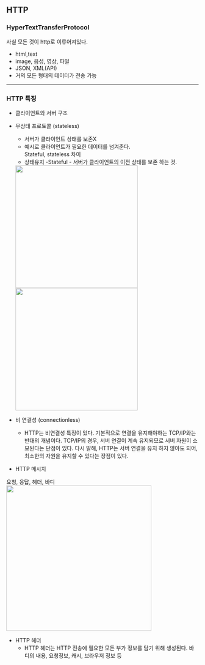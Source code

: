 ## HTTP

### HyperTextTransferProtocol

사실 모든 것이 http로 이루어져있다.

- html,text
- image, 음성, 영상, 파일
- JSON, XML(API)
- 거의 모든 형태의 데이터가 전송 가능

---

### HTTP 특징

- 클라이언트와 서버 구조
- 무상태 프로토콜 (stateless)

  - 서버가 클라이언트 상태를 보존X
  - 예시로 클라이언트가 필요한 데이터를 넘겨준다.
    <br />
    Stateful, stateless 차이
  - 상태유지 -Stateful - 서버가 클라이언트의 이전 상태를 보존 하는 것.
  <div>
  <img src="https://velog.velcdn.com/images/khy226/post/c7693176-11f2-4672-98c1-107d42f2e49e/image.png" width="320">
  <img src="https://velog.velcdn.com/images/khy226/post/bbfc9812-b7de-42a5-a9b5-6db7c0d873e5/image.png" width="320">
  <div>

- 비 연결성 (connectionless)

  - HTTP는 비연결성 특징이 있다. 기본적으로 연결을 유지해야하는 TCP/IP와는 반대의 개념이다. TCP/IP의 경우, 서버 연결이 계속 유지되므로 서버 자원이 소모된다는 단점이 있다. 다시 말해, HTTP는 서버 연결을 유지 하지 않아도 되어, 최소한의 자원을 유지할 수 있다는 장점이 있다.

- HTTP 메시지

요청, 응답, 헤더, 바디
<br />
<img src="https://velog.velcdn.com/images/khy226/post/6823c84c-bea4-48d6-bb3d-3a444a702d14/image.png" width="380">

- HTTP 헤더
  - HTTP 헤더는 HTTP 전송에 필요한 모든 부가 정보를 담기 위해 생성된다. 바디의 내용, 요청정보, 캐시, 브라우저 정보 등
